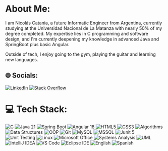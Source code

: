 # About Me:
I am Nicolás Catania, a future Informatic Engineer from Argentina, currently studying at the Universidad Nacional de La Matanza with nearly 50% of my degree completed. My expertise lies in C programming and software design, and I'm currently deepening my knowledge in advanced Java and SpringBoot plus basic Angular.

Outside of tech, I enjoy going to the gym, playing the guitar and learning new languages.


## 🌐 Socials:
[![LinkedIn](https://img.shields.io/badge/LinkedIn-%230077B5.svg?logo=linkedin&logoColor=white)](https://www.linkedin.com/in/ncatania1/) [![Stack Overflow](https://img.shields.io/badge/-Stackoverflow-FE7A16?logo=stack-overflow&logoColor=white)](https://stackoverflow.com/users/26628924) 

# 💻 Tech Stack:
![C](https://img.shields.io/badge/c-%2300599C.svg?style=flat&logo=c&logoColor=white) 
![Java 21](https://img.shields.io/badge/java-%23ED8B00.svg?style=flat&logo=java&logoColor=white)
![Spring Boot](https://img.shields.io/badge/springboot-%236DB33F.svg?style=flat&logo=springboot&logoColor=white) 
![Angular 18](https://img.shields.io/badge/angular-%23DD0031.svg?style=flat&logo=angular&logoColor=white) 
![HTML5](https://img.shields.io/badge/html5-%23E34F26.svg?style=flat&logo=html5&logoColor=white) 
![CSS3](https://img.shields.io/badge/css3-%231572B6.svg?style=flat&logo=css3&logoColor=white) 
![Algorithms](https://img.shields.io/badge/algorithms-%23000000.svg?style=flat&logo=algorithm&logoColor=white) 
![Data Structures](https://img.shields.io/badge/data%20structures-%23000000.svg?style=flat&logo=algorithm&logoColor=white)
![OOP](https://img.shields.io/badge/oop-%23000000.svg?style=flat&logo=java&logoColor=white) 
![Git](https://img.shields.io/badge/git-%23F05033.svg?style=flat&logo=git&logoColor=white) 
![MySQL](https://img.shields.io/badge/mysql-%2300f.svg?style=flat&logo=mysql&logoColor=white) 
![MSSQL](https://img.shields.io/badge/microsoft_sql_server-%23CC2927.svg?style=flat&logo=microsoft-sql-server&logoColor=white) 
![Junit 5](https://img.shields.io/badge/junit%205-%23F05133.svg?style=flat&logo=junit&logoColor=white) 
![Unit Testing](https://img.shields.io/badge/unit_testing-%23000000.svg?style=flat&logo=java&logoColor=white) 
![Linux](https://img.shields.io/badge/linux-%23FCC624.svg?style=flat&logo=linux&logoColor=white) 
![Microsoft Office](https://img.shields.io/badge/microsoft_office-%23D83B01.svg?style=flat&logo=microsoft-office&logoColor=white) 
![Systems Analysis](https://img.shields.io/badge/systems_analysis-%23000000.svg?style=flat&logo=diagram&logoColor=white) 
![UML](https://img.shields.io/badge/uml-%23000000.svg?style=flat&logo=uml&logoColor=white)
![IntelliJ IDEA](https://img.shields.io/badge/intellij%20idea-%23000000.svg?style=flat&logo=intellijidea&logoColor=white) 
![VS Code](https://img.shields.io/badge/visual%20studio%20code-%23007ACC.svg?style=flat&logo=visualstudiocode&logoColor=white) 
![Eclipse IDE](https://img.shields.io/badge/eclipse%20ide-%23F4F1F1.svg?style=flat&logo=eclipse&logoColor=white) 
![English](https://img.shields.io/badge/english-%2318A4B3.svg?style=flat&logo=language&logoColor=white) 
![Spanish](https://img.shields.io/badge/spanish-%23E63946.svg?style=flat&logo=language&logoColor=white)



<!-- Proudly created with GPRM ( https://gprm.itsvg.in ) -->

